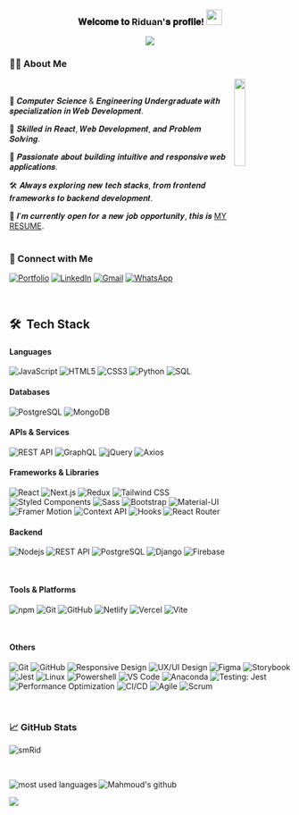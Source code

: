 

  <h3 align="center">
𝐖𝐞𝐥𝐜𝐨𝐦𝐞 𝐭𝐨 Riduan'𝐬 𝐩𝐫𝐨𝐟𝐢𝐥𝐞!
  <img src="https://media.giphy.com/media/hvRJCLFzcasrR4ia7z/giphy.gif" width="28">
</h3>

<p align="center">
  <a href="https://github.com/DenverCoder1/readme-typing-svg"><img src="https://readme-typing-svg.herokuapp.com/?lines=Software+Engineer;Full+Stack+Developer;Problem+Solving;Always+learning+new+things&center=true&width=600&height=45&color=f75c7e&vCenter=true&size=22"></a>
</p> 

### 🙋‍♂️ About Me
<img align="right" src="https://github.com/7oSkaaa/7oSkaaa/blob/main/Images/Right_Side.gif?raw=true" width=20%>
<br>

🏢 𝑪𝒐𝒎𝒑𝒖𝒕𝒆𝒓 𝑺𝒄𝒊𝒆𝒏𝒄𝒆 & 𝑬𝒏𝒈𝒊𝒏𝒆𝒆𝒓𝒊𝒏𝒈 𝑼𝒏𝒅𝒆𝒓𝒈𝒓𝒂𝒅𝒖𝒂𝒕𝒆 𝒘𝒊𝒕𝒉 𝒔𝒑𝒆𝒄𝒊𝒂𝒍𝒊𝒛𝒂𝒕𝒊𝒐𝒏 𝒊𝒏 𝑾𝒆𝒃 𝑫𝒆𝒗𝒆𝒍𝒐𝒑𝒎𝒆𝒏𝒕.

💬 𝑺𝒌𝒊𝒍𝒍𝒆𝒅 𝒊𝒏 𝑹𝒆𝒂𝒄𝒕, 𝑾𝒆𝒃 𝑫𝒆𝒗𝒆𝒍𝒐𝒑𝒎𝒆𝒏𝒕, 𝒂𝒏𝒅 𝑷𝒓𝒐𝒃𝒍𝒆𝒎 𝑺𝒐𝒍𝒗𝒊𝒏𝒈.

🚀 𝑷𝒂𝒔𝒔𝒊𝒐𝒏𝒂𝒕𝒆 𝒂𝒃𝒐𝒖𝒕 𝒃𝒖𝒊𝒍𝒅𝒊𝒏𝒈 𝒊𝒏𝒕𝒖𝒊𝒕𝒊𝒗𝒆 𝒂𝒏𝒅 𝒓𝒆𝒔𝒑𝒐𝒏𝒔𝒊𝒗𝒆 𝒘𝒆𝒃 𝒂𝒑𝒑𝒍𝒊𝒄𝒂𝒕𝒊𝒐𝒏𝒔.

🛠️ 𝑨𝒍𝒘𝒂𝒚𝒔 𝒆𝒙𝒑𝒍𝒐𝒓𝒊𝒏𝒈 𝒏𝒆𝒘 𝒕𝒆𝒄𝒉 𝒔𝒕𝒂𝒄𝒌𝒔, 𝒇𝒓𝒐𝒎 𝒇𝒓𝒐𝒏𝒕𝒆𝒏𝒅 𝒇𝒓𝒂𝒎𝒆𝒘𝒐𝒓𝒌𝒔 𝒕𝒐 𝒃𝒂𝒄𝒌𝒆𝒏𝒅 𝒅𝒆𝒗𝒆𝒍𝒐𝒑𝒎𝒆𝒏𝒕.

🤔 𝑰’𝒎 𝒄𝒖𝒓𝒓𝒆𝒏𝒕𝒍𝒚 𝒐𝒑𝒆𝒏 𝒇𝒐𝒓 𝒂 𝒏𝒆𝒘 𝒋𝒐𝒃 𝒐𝒑𝒑𝒐𝒓𝒕𝒖𝒏𝒊𝒕𝒚, 𝒕𝒉𝒊𝒔 𝒊𝒔 [MY RESUME](#).
<br><br>



### 📧 Connect with Me
[![Portfolio](https://img.shields.io/badge/-Portfolio-0077B5?style=flat&logo=&logoColor=black)](https://riduan-devfolio.vercel.app/)
[![LinkedIn](https://img.shields.io/badge/-LINKEDIN-0077B5?style=flat&logo=linkedin&logoColor=white)](https://www.linkedin.com/in/smriduan/)
[![Gmail](https://img.shields.io/badge/-GMAIL-D14836?style=flat&logo=gmail&logoColor=white)](mailto:smrid98@gmail.com)
[![WhatsApp](https://img.shields.io/badge/WhatsApp-%230077B5.svg?logo=whatsapp&logoColor=white)](https://wa.me/1857329586) 


<br>


## 🛠 &nbsp;Tech Stack

#### Languages
![JavaScript](https://img.shields.io/badge/-JavaScript-F7DF1E?style=flat&logo=javascript&logoColor=000000)
![HTML5](https://img.shields.io/badge/-HTML5-E34F26?style=flat&logo=html5&logoColor=ffffff)
![CSS3](https://img.shields.io/badge/-CSS3-1572B6?style=flat&logo=css3&logoColor=ffffff)
![Python](https://img.shields.io/badge/-Python-3776AB?style=flat&logo=python&logoColor=ffffff)
![SQL](https://img.shields.io/badge/-SQL-4169E1?style=flat&logo=postgresql&logoColor=ffffff)
<br>

#### Databases
![PostgreSQL](https://img.shields.io/badge/-PostgreSQL-336791?style=flat&logo=postgresql&logoColor=ffffff)
![MongoDB](https://img.shields.io/badge/-MongoDB-47A248?style=flat&logo=mongodb&logoColor=ffffff)
<br>

#### APIs & Services
![REST API](https://img.shields.io/badge/-REST_API-009688?style=flat&logo=rest&logoColor=ffffff)
![GraphQL](https://img.shields.io/badge/-GraphQL-E10098?style=flat&logo=graphql&logoColor=ffffff)
![jQuery](https://img.shields.io/badge/-jQuery-0769AD?style=flat&logo=jquery&logoColor=ffffff)
![Axios](https://img.shields.io/badge/-Axios-5A29E4?style=flat&logo=axios&logoColor=ffffff)
<br>


#### Frameworks & Libraries
![React](https://img.shields.io/badge/-React-61DAFB?style=flat&logo=react&logoColor=ffffff)
![Next.js](https://img.shields.io/badge/-Next.js-000000?style=flat&logo=next.js&logoColor=ffffff)
![Redux](https://img.shields.io/badge/-Redux-764ABC?style=flat&logo=redux&logoColor=ffffff)
![Tailwind CSS](https://img.shields.io/badge/-Tailwind_CSS-38B2AC?style=flat&logo=tailwind-css&logoColor=ffffff)
![Styled Components](https://img.shields.io/badge/-Styled_Components-DB7093?style=flat&logo=styled-components&logoColor=ffffff)
![Sass](https://img.shields.io/badge/-Sass-CC6699?style=flat&logo=sass&logoColor=ffffff)
![Bootstrap](https://img.shields.io/badge/-Bootstrap-7952B3?style=flat&logo=bootstrap&logoColor=ffffff)
![Material-UI](https://img.shields.io/badge/-Material--UI-0081CB?style=flat&logo=material-ui&logoColor=ffffff)
![Framer Motion](https://img.shields.io/badge/-Framer_Motion-0055FF?style=flat&logo=framer&logoColor=ffffff)
![Context API](https://img.shields.io/badge/-Context_API-61DAFB?style=flat&logo=react&logoColor=ffffff)
![Hooks](https://img.shields.io/badge/-Hooks-61DAFB?style=flat&logo=react&logoColor=ffffff)
![React Router](https://img.shields.io/badge/-React_Router-CA4245?style=flat&logo=react-router&logoColor=ffffff)
<br>

#### Backend
![Nodejs](https://img.shields.io/badge/-Nodejs-339933?style=flat&logo=Node.js&logoColor=ffffff)
![REST API](https://img.shields.io/badge/-REST_API-009688?style=flat&logo=rest&logoColor=ffffff)
![PostgreSQL](https://img.shields.io/badge/-PostgreSQL-336791?style=flat&logo=postgresql)
![Django](https://img.shields.io/badge/-Django-092E20?style=flat&logo=django&logoColor=ffffff)
![Firebase](https://img.shields.io/badge/-Firebase-FFCA28?style=flat&logo=firebase&logoColor=ffffff)

<br>

#### Tools & Platforms
![npm](https://img.shields.io/badge/-npm-CB3837?style=flat&logo=npm&logoColor=ffffff)
![Git](https://img.shields.io/badge/-Git-F05032?style=flat&logo=git&logoColor=ffffff)
![GitHub](https://img.shields.io/badge/-GitHub-181717?style=flat&logo=github&logoColor=ffffff)
![Netlify](https://img.shields.io/badge/-Netlify-00C7B7?style=flat&logo=netlify&logoColor=ffffff)
![Vercel](https://img.shields.io/badge/-Vercel-000000?style=flat&logo=vercel&logoColor=ffffff)
![Vite](https://img.shields.io/badge/-Vite-646CFF?style=flat&logo=vite&logoColor=ffffff)

<br>

#### Others
![Git](https://img.shields.io/badge/-Git-%23F05032?style=flat&logo=git&logoColor=%23ffffff)
![GitHub](https://img.shields.io/badge/-GitHub-181717?style=flat&logo=github)
![Responsive Design](https://img.shields.io/badge/-Responsive_Design-51B7B3?style=flat&logo=responsive&logoColor=ffffff)
![UX/UI Design](https://img.shields.io/badge/-UX/UI_Design-FF4785?style=flat&logo=design&logoColor=ffffff)
![Figma](https://img.shields.io/badge/-Figma-F24E1E?style=flat&logo=figma&logoColor=ffffff)
![Storybook](https://img.shields.io/badge/-Storybook-FF4785?style=flat&logo=storybook&logoColor=ffffff)
![Jest](https://img.shields.io/badge/-Jest-C21325?style=flat&logo=jest&logoColor=ffffff)
![Linux](https://img.shields.io/badge/-Linux-222222?style=flat&logo=linux&logoColor=FCC624)
![Powershell](http://img.shields.io/badge/-Powershell-5391FE?style=flat&logo=powershell&logoColor=ffffff)
![VS Code](http://img.shields.io/badge/-VS%20Code-007ACC?style=flat&logo=visual-studio-code&logoColor=ffffff)
![Anaconda](https://img.shields.io/badge/Anaconda-%2344A833.svg?style=flat&logo=anaconda&logoColor=white)
![Testing: Jest](https://img.shields.io/badge/-Testing:_Jest-C21325?style=flat&logo=jest&logoColor=ffffff)
![Performance Optimization](https://img.shields.io/badge/-Performance_Optimization-007ACC?style=flat&logo=performance&logoColor=ffffff)
![CI/CD](https://img.shields.io/badge/-CI/CD-2088FF?style=flat&logo=continuous-integration&logoColor=ffffff)
![Agile](https://img.shields.io/badge/-Agile-FF3E00?style=flat&logo=agile&logoColor=ffffff)
![Scrum](https://img.shields.io/badge/-Scrum-6DB33F?style=flat&logo=scrum&logoColor=ffffff)




<br>

### 📈 GitHub Stats

<p><img align="center" src="https://github-readme-streak-stats.herokuapp.com/?user=smRid&" alt="smRid" /></p>    
<br>

![Mahmoud's github](https://github-readme-stats.vercel.app/api?username=smRid&show_icons=true&hide_border=true)
<img align="left" src="https://github-readme-stats.vercel.app/api/top-langs?username=smRid&show_icons=true&locale=en&layout=compact" alt="most used languages" />

<img src="https://komarev.com/ghpvc/?username=smRid&style=for-the-badge">  
